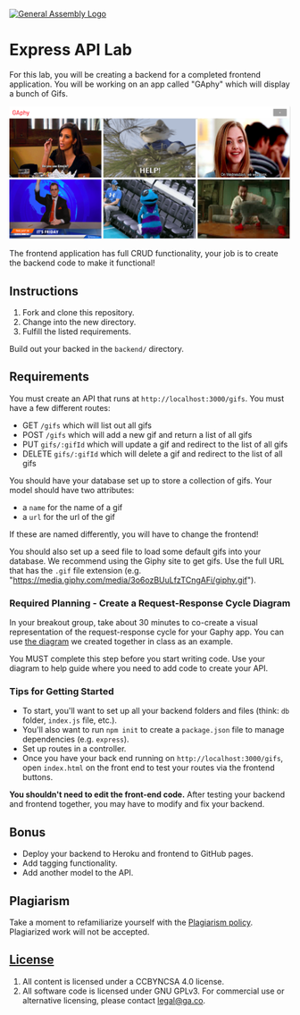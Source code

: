 [![General Assembly Logo](https://camo.githubusercontent.com/1a91b05b8f4d44b5bbfb83abac2b0996d8e26c92/687474703a2f2f692e696d6775722e636f6d2f6b6538555354712e706e67)](https://generalassemb.ly/education/web-development-immersive)

# Express API Lab

For this lab, you will be creating a backend for a completed frontend
application. You will be working on an app called "GAphy" which will display
a bunch of Gifs.

![](images/gaphy.png)

The frontend application has full CRUD functionality, your job is to create the
backend code to make it functional!

## Instructions

1. Fork and clone this repository.
1. Change into the new directory.
1. Fulfill the listed requirements.

Build out your backed in the `backend/` directory.

## Requirements

You must create an API that runs at `http://localhost:3000/gifs`. You must have
a few different routes:

* GET `/gifs` which will list out all gifs
* POST `/gifs` which will add a new gif and return a list of all gifs
* PUT `gifs/:gifId` which will update a gif and redirect to the list of all gifs
* DELETE `gifs/:gifId` which will delete a gif and redirect to the list of all gifs

You should have your database set up to store a collection of gifs. Your model
should have two attributes:

* a `name` for the name of a gif
* a `url` for the url of the gif

If these are named differently, you will have to change the frontend!

You should also set up a seed file to load some default gifs into your database.
We recommend using the Giphy site to get gifs. Use the full URL that has the
`.gif` file extension (e.g.
"https://media.giphy.com/media/3o6ozBUuLfzTCngAFi/giphy.gif").

### Required Planning - Create a Request-Response Cycle Diagram
In your breakout group, take about 30 minutes to co-create a visual representation 
of the request-response cycle for your Gaphy app. You can use [the 
diagram](./request-response-cycle-example.png) we created together 
in class as an example.

You MUST complete this step before you start writing code. Use your diagram 
to help guide where you need to add code to create your API.

### Tips for Getting Started

* To start, you'll want to set up all your backend folders and files (think: `db` folder, `index.js` file, etc.).
* You'll also want to run `npm init` to create a `package.json` file to manage dependencies (e.g. `express`).
* Set up routes in a controller.
* Once you have your back end running on `http://localhost:3000/gifs`, open `index.html` on the front end to test your routes via the frontend buttons.

**You shouldn't need to edit the front-end code.** After testing your backend
and frontend together, you may have to modify and fix your backend.

## Bonus

* Deploy your backend to Heroku and frontend to GitHub pages.
* Add tagging functionality.
* Add another model to the API.

## Plagiarism

Take a moment to refamiliarize yourself with the [Plagiarism policy](https://git.generalassemb.ly/DC-WDI/Administrative/blob/master/plagiarism.md). Plagiarized work will not be accepted.

## [License](LICENSE)

1.  All content is licensed under a CC­BY­NC­SA 4.0 license.
1.  All software code is licensed under GNU GPLv3. For commercial use or
    alternative licensing, please contact legal@ga.co.
